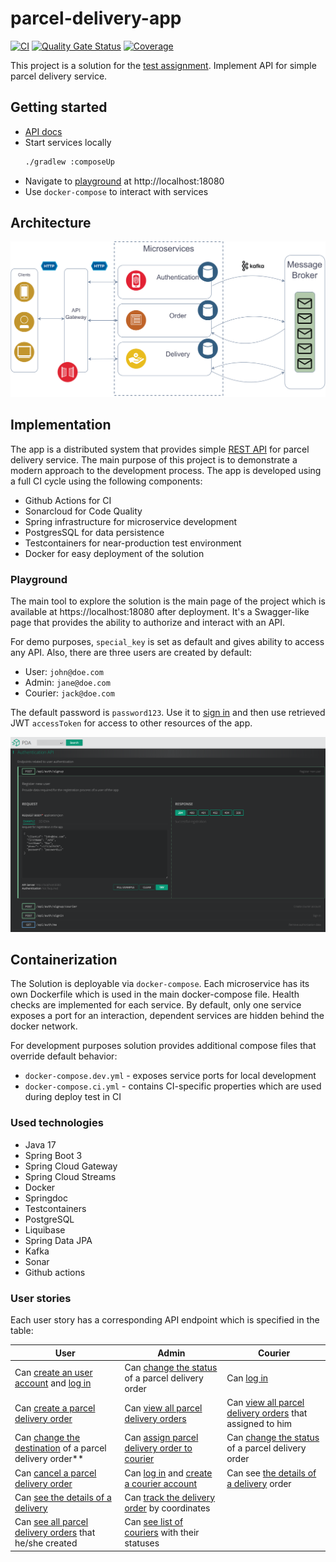 # parcel-delivery-app

[![CI](https://github.com/unrealwork/parcel-delivery-app/actions/workflows/gradle.yml/badge.svg)](https://github.com/unrealwork/parcel-delivery-app/actions/workflows/gradle.yml) [![Quality Gate Status](https://sonarcloud.io/api/project_badges/measure?project=unrealwork_parcel-delivery-app&metric=alert_status)](https://sonarcloud.io/summary/new_code?id=unrealwork_parcel-delivery-app) [![Coverage](https://sonarcloud.io/api/project_badges/measure?project=unrealwork_parcel-delivery-app&metric=coverage)](https://sonarcloud.io/summary/new_code?id=unrealwork_parcel-delivery-app)

This project is a solution for the [test assignment](assets/task.pdf). Implement API for simple parcel delivery service.

## Getting started

* [API docs](https://unrealwork.github.io/parcel-delivery-app/)
* Start services locally
  ```bash
  ./gradlew :composeUp
  ```
* Navigate to [playground](#playground) at http://localhost:18080
* Use `docker-compose` to interact with services

## Architecture

![](assets/images/arch.svg)

## Implementation

The app is a distributed system that provides simple [REST API](https://unrealwork.github.io/parcel-delivery-app/) for
parcel delivery service. The main purpose of this project is to demonstrate a modern approach to the development
process. The app is developed using a full CI cycle using the following components:

* Github Actions for CI
* Sonarcloud for Code Quality
* Spring infrastructure for microservice development
* PostgresSQL for data persistence
* Testcontainers for near-production test environment
* Docker for easy deployment of the solution

### Playground

The main tool to explore the solution is the main page of the project which is available at https://localhost:18080
after
deployment. It's a Swagger-like page that provides the ability to authorize and interact with an API.

For demo purposes, `special_key` is set as default and gives ability to access any API. Also, there are three users are
created by default:

* User: `john@doe.com`
* Admin: `jane@doe.com`
* Courier: `jack@doe.com`

The default password is `password123`. Use it
to [sign in](https://unrealwork.github.io/parcel-delivery-app/#post-/api/auth/signin) and then use retrieved
JWT `accessToken` for access to other resources
of the app.

![img_1.png](assets/images/playgroud.png)

## Containerization

The Solution is deployable via `docker-compose`. Each microservice has its own Dockerfile which is used in the main
docker-compose
file. Health checks are implemented for each service. By default, only one service exposes a port for an interaction,
dependent services are hidden behind the docker network.

For development purposes solution provides additional compose files that override default behavior:

* `docker-compose.dev.yml` - exposes service ports for local development
* `docker-compose.ci.yml` - contains CI-specific properties which are used during deploy test in CI

### Used technologies

* Java 17
* Spring Boot 3
* Spring Cloud Gateway
* Spring Cloud Streams
* Docker
* Springdoc
* Testcontainers
* PostgreSQL
* Liquibase
* Spring Data JPA
* Kafka
* Sonar
* Github actions

### User stories

Each user story has a corresponding API endpoint which is specified in the table:

| User                                                                                                                                                                                        | Admin                                                                                                                                                                                                 | Courier                                                                                                |
|---------------------------------------------------------------------------------------------------------------------------------------------------------------------------------------------|-------------------------------------------------------------------------------------------------------------------------------------------------------------------------------------------------------|--------------------------------------------------------------------------------------------------------|
| Can [create an user account](https://unrealwork.github.io/parcel-delivery-app/#post-/api/auth/signup) and [log in](https://unrealwork.github.io/parcel-delivery-app/#post-/api/auth/signin) | Can [change the status](https://unrealwork.github.io/parcel-delivery-app/#put-/api/orders/-id-/status) of a parcel delivery  order                                                                                               | Can [log in](https://unrealwork.github.io/parcel-delivery-app/#post-/api/auth/signin)                  |
| Can [create a parcel delivery order](https://unrealwork.github.io/parcel-delivery-app/#post-/api/orders)                                                                                    | Can [view all parcel delivery orders](https://unrealwork.github.io/parcel-delivery-app/#get-/api/orders)                                                                                                                         | Can [view all parcel delivery orders](https://unrealwork.github.io/parcel-delivery-app/#get-/api/orders) that assigned to him     |
| Can [change the destination](https://unrealwork.github.io/parcel-delivery-app/#put-/api/orders/-id-/destination) of a parcel delivery order**                                               | Can [assign parcel delivery order to courier](https://unrealwork.github.io/parcel-delivery-app/#put-/api/deliveries/-orderId-/assign)                                                                 | Can [change the status](https://unrealwork.github.io/parcel-delivery-app/#put-/api/orders/-id-/status) of a parcel delivery order |
| Can [cancel a parcel delivery order](https://unrealwork.github.io/parcel-delivery-app/#put-/api/orders/-id-/cancel)                                                                         | Can [log in](https://unrealwork.github.io/parcel-delivery-app/#post-/api/auth/signin) and [create a courier account](https://unrealwork.github.io/parcel-delivery-app/#post-/api/auth/signup/courier) | Can see [the details of a delivery](https://unrealwork.github.io/parcel-delivery-app/#get-/api/deliveries/-orderId-) order                                                            |
| Can [see the details of a delivery](https://unrealwork.github.io/parcel-delivery-app/#get-/api/deliveries/-orderId-)                                                                                                   | Can [track the delivery order](https://unrealwork.github.io/parcel-delivery-app/#get-/api/deliveries/-orderId-/track) by coordinates                                                                  |
Can [see all parcel delivery orders](https://unrealwork.github.io/parcel-delivery-app/#get-/api/orders) that he/she created                                                                                            | Can [see list of couriers](https://unrealwork.github.io/parcel-delivery-app/#get-/api/couriers) with their statuses                                                                                   |
